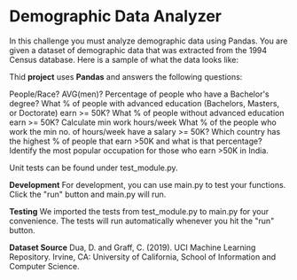 # Demographic Data Analyzer

In this challenge you must analyze demographic data using Pandas. You are given a dataset of demographic data that was extracted from the 1994 Census database. Here is a sample of what the data looks like:


Thid **project** uses **Pandas** and answers the following questions:

People/Race? 
AVG(men)?
Percentage of people who have a Bachelor's degree?
What % of people with advanced education (Bachelors, Masters, or Doctorate) earn >= 50K?
What % of people without advanced education earn >= 50K?
Calculate min work hours/week
What % of the people who work the 
min no. of hours/week have a salary >= 50K?
Which country has the highest % of people that earn >50K and what is that percentage?
Identify the most popular occupation for those who earn >50K in India.

Unit tests can be found under test_module.py.

**Development**
For development, you can use main.py to test your functions. Click the "run" button and main.py will run.

**Testing**
We imported the tests from test_module.py to main.py for your convenience. The tests will run automatically whenever you hit the "run" button.


**Dataset Source**
Dua, D. and Graff, C. (2019). UCI Machine Learning Repository. Irvine, CA: University of California, School of Information and Computer Science.
